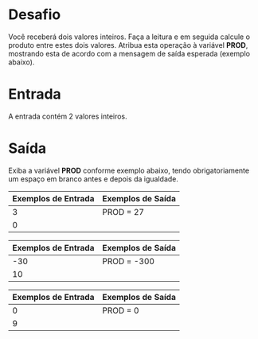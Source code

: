 # Desafio

Você receberá dois valores inteiros. Faça a leitura e em seguida calcule o produto entre estes dois valores. Atribua esta operação à variável **PROD**, mostrando esta de acordo com a mensagem de saída esperada (exemplo abaixo).   

# Entrada

A entrada contém 2 valores inteiros.

# Saída

Exiba a variável **PROD** conforme exemplo abaixo, tendo obrigatoriamente um espaço em branco antes e depois da igualdade.



Exemplos de Entrada | Exemplos de Saída
--------------------|------------------
3                   | PROD = 27
0                   |

Exemplos de Entrada | Exemplos de Saída
--------------------|------------------
-30                 | PROD = -300
10                  |

Exemplos de Entrada | Exemplos de Saída
--------------------|------------------
0                   | PROD = 0
9                   |
